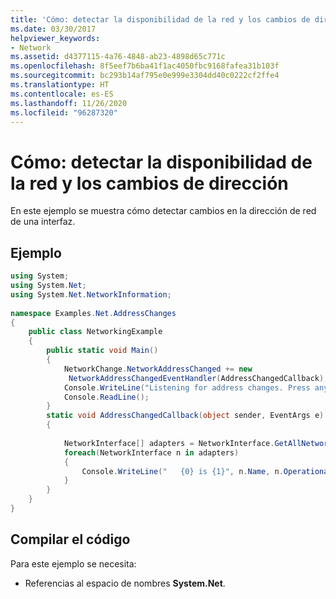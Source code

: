```yaml
---
title: 'Cómo: detectar la disponibilidad de la red y los cambios de dirección'
ms.date: 03/30/2017
helpviewer_keywords:
- Network
ms.assetid: d4377115-4a76-4848-ab23-4898d65c771c
ms.openlocfilehash: 8f5eef7b6ba41f1ac4050fbc9168fafea31b103f
ms.sourcegitcommit: bc293b14af795e0e999e3304dd40c0222cf2ffe4
ms.translationtype: HT
ms.contentlocale: es-ES
ms.lasthandoff: 11/26/2020
ms.locfileid: "96287320"
---
```

# <a name="how-to-detect-network-availability-and-address-changes"></a>Cómo: detectar la disponibilidad de la red y los cambios de dirección

En este ejemplo se muestra cómo detectar cambios en la dirección de red de una interfaz.  
  
## <a name="example"></a>Ejemplo  
  
```csharp
using System;  
using System.Net;  
using System.Net.NetworkInformation;  
  
namespace Examples.Net.AddressChanges  
{  
    public class NetworkingExample  
    {  
        public static void Main()  
        {  
            NetworkChange.NetworkAddressChanged += new
             NetworkAddressChangedEventHandler(AddressChangedCallback);  
            Console.WriteLine("Listening for address changes. Press any key to exit.");  
            Console.ReadLine();  
        }  
        static void AddressChangedCallback(object sender, EventArgs e)  
        {  
  
            NetworkInterface[] adapters = NetworkInterface.GetAllNetworkInterfaces();  
            foreach(NetworkInterface n in adapters)  
            {  
                Console.WriteLine("   {0} is {1}", n.Name, n.OperationalStatus);  
            }  
        }  
    }  
}  
```  
  
## <a name="compiling-the-code"></a>Compilar el código  

 Para este ejemplo se necesita:  
  
- Referencias al espacio de nombres **System.Net**.
